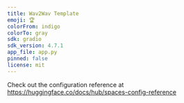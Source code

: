 ```yaml
---
title: Wav2Wav Template
emoji: 🏆
colorFrom: indigo
colorTo: gray
sdk: gradio
sdk_version: 4.7.1
app_file: app.py
pinned: false
license: mit
---
```


Check out the configuration reference at https://huggingface.co/docs/hub/spaces-config-reference
